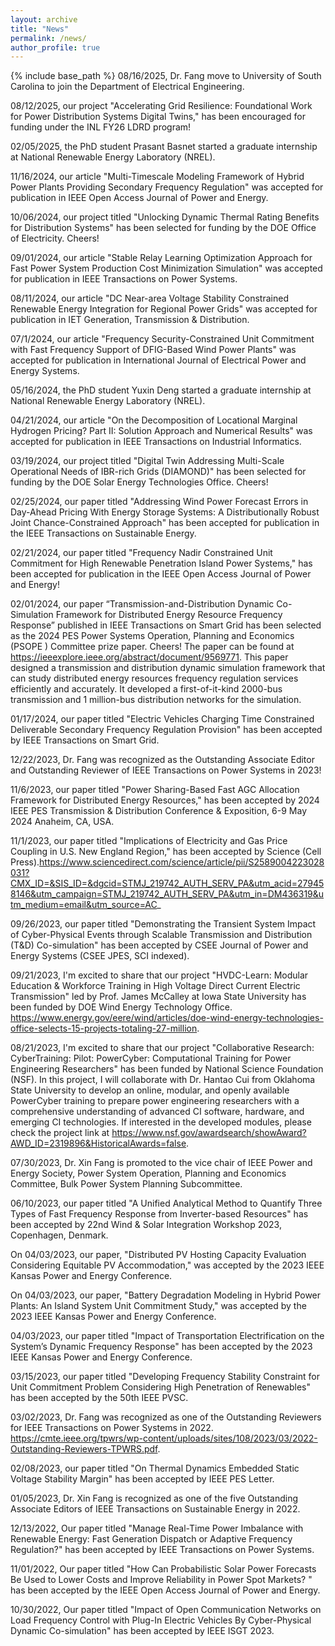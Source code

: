 ```yaml
---
layout: archive
title: "News"
permalink: /news/
author_profile: true
---
```


{% include base_path %}
08/16/2025, Dr. Fang move to University of South Carolina to join the Department of Electrical Engineering.

08/12/2025, our project "Accelerating Grid Resilience: Foundational Work for Power Distribution Systems Digital Twins," has been encouraged for funding under the INL FY26 LDRD program! 

02/05/2025, the PhD student Prasant Basnet started a graduate internship at National Renewable Energy Laboratory (NREL).


11/16/2024, our article "Multi-Timescale Modeling Framework of Hybrid Power Plants Providing Secondary Frequency Regulation" was accepted for publication in IEEE Open Access Journal of Power and Energy.


10/06/2024, our project titled "Unlocking Dynamic Thermal Rating Benefits for Distribution Systems" has been selected for funding by the DOE Office of Electricity. Cheers!

09/01/2024, our article "Stable Relay Learning Optimization Approach for Fast Power System Production Cost Minimization Simulation" was accepted for publication in IEEE Transactions on Power Systems.

08/11/2024, our article "DC Near-area Voltage Stability Constrained Renewable Energy Integration for Regional Power Grids" was accepted for publication in IET Generation, Transmission & Distribution. 

07/1/2024, our article "Frequency Security-Constrained Unit Commitment with Fast Frequency Support of DFIG-Based Wind Power Plants" was accepted for publication in International Journal of Electrical Power and Energy Systems. 

05/16/2024, the PhD student Yuxin Deng started a graduate internship at National Renewable Energy Laboratory (NREL).

04/21/2024, our article "On the Decomposition of Locational Marginal Hydrogen Pricing? Part II: Solution Approach and Numerical Results" was accepted for publication in IEEE Transactions on Industrial Informatics. 

03/19/2024, our project titled "Digital Twin Addressing Multi-Scale Operational Needs of IBR-rich Grids (DIAMOND)" has been selected for funding by the DOE Solar Energy Technologies Office. Cheers!

02/25/2024, our paper titled "Addressing Wind Power Forecast Errors in Day-Ahead Pricing With Energy Storage Systems: A Distributionally Robust Joint Chance-Constrained Approach" has been accepted for publication in the IEEE Transactions on Sustainable Energy.

02/21/2024, our paper titled "Frequency Nadir Constrained Unit Commitment for High Renewable Penetration Island Power Systems," has been accepted for publication in the IEEE Open Access Journal of Power and Energy! 

02/01/2024, our paper “Transmission-and-Distribution Dynamic Co-Simulation Framework for Distributed Energy Resource Frequency Response” published in IEEE Transactions on Smart Grid has been selected as the 2024 PES Power Systems Operation, Planning and Economics (PSOPE ) Committee prize paper. Cheers! The paper can be found at https://ieeexplore.ieee.org/abstract/document/9569771. This paper designed a transmission and distribution dynamic simulation framework that can study distributed energy resources  frequency regulation services efficiently and accurately. It developed a first-of-it-kind 2000-bus transmission and 1 million-bus distribution networks for the simulation.

01/17/2024, our paper titled "Electric Vehicles Charging Time Constrained Deliverable Secondary Frequency Regulation Provision" has been accepted by IEEE Transactions on Smart Grid.

12/22/2023, Dr. Fang was recognized as the Outstanding Associate Editor and Outstanding Reviewer of IEEE Transactions on Power Systems in 2023!

11/6/2023, our paper titled "Power Sharing-Based Fast AGC Allocation Framework for Distributed Energy Resources," has been accepted by 2024 IEEE PES Transmission & Distribution Conference & Exposition, 6-9 May 2024 Anaheim, CA, USA.

11/1/2023, our paper titled "Implications of Electricity and Gas Price Coupling in U.S. New England Region," has been accepted by Science (Cell Press).https://www.sciencedirect.com/science/article/pii/S2589004223028031?CMX_ID=&SIS_ID=&dgcid=STMJ_219742_AUTH_SERV_PA&utm_acid=279458146&utm_campaign=STMJ_219742_AUTH_SERV_PA&utm_in=DM436319&utm_medium=email&utm_source=AC_  

09/26/2023, our paper titled "Demonstrating the Transient System Impact of Cyber-Physical Events through Scalable Transmission and Distribution (T&D) Co-simulation" has been accepted by CSEE Journal of Power and Energy Systems (CSEE JPES, SCI indexed).

09/21/2023, I'm excited to share that our project "HVDC-Learn: Modular Education & Workforce Training in High Voltage Direct Current Electric Transmission" led by Prof. James McCalley at Iowa State University has been funded by DOE Wind Energy Technology Office. https://www.energy.gov/eere/wind/articles/doe-wind-energy-technologies-office-selects-15-projects-totaling-27-million. 

08/21/2023, I'm excited to share that our project "Collaborative Research: CyberTraining: Pilot: PowerCyber: Computational Training for Power Engineering Researchers" has been funded by National Science Foundation (NSF). In this project, I will collaborate with Dr. Hantao Cui from Oklahoma State University to develop an online, modular, and openly available PowerCyber training to prepare power engineering researchers with a comprehensive understanding of advanced CI software, hardware, and emerging CI technologies. If interested in the developed modules, please check the project link at https://www.nsf.gov/awardsearch/showAward?AWD_ID=2319896&HistoricalAwards=false.

07/30/2023, Dr. Xin Fang is promoted to the vice chair of IEEE Power and Energy Society, Power System Operation, Planning and Economics Committee, Bulk Power System Planning Subcommittee. 

06/10/2023, our paper titled "A Unified Analytical Method to Quantify Three Types of Fast Frequency Response from Inverter-based Resources" has been accepted by 22nd Wind & Solar Integration Workshop 2023, Copenhagen, Denmark.

On 04/03/2023, our paper, "Distributed PV Hosting Capacity Evaluation Considering Equitable PV Accommodation," was accepted by the 2023 IEEE Kansas Power and Energy Conference.

On 04/03/2023, our paper, "Battery Degradation Modeling in Hybrid Power Plants: An Island System Unit Commitment Study," was accepted by the 2023 IEEE Kansas Power and Energy Conference.

04/03/2023, our paper titled "Impact of Transportation Electrification on the System’s Dynamic Frequency Response" has been accepted by the 2023 IEEE Kansas Power and Energy Conference.

03/15/2023, our paper titled "Developing Frequency Stability Constraint for Unit Commitment Problem Considering High Penetration of Renewables" has been accepted by the 50th IEEE PVSC.

03/02/2023, Dr. Fang was recognized as one of the Outstanding Reviewers for IEEE Transactions on Power Systems in 2022. https://cmte.ieee.org/tpwrs/wp-content/uploads/sites/108/2023/03/2022-Outstanding-Reviewers-TPWRS.pdf.

02/08/2023, our paper titled "On Thermal Dynamics Embedded Static Voltage Stability Margin" has been accepted by IEEE PES Letter.

01/05/2023,  Dr. Xin Fang is recognized as one of the five Outstanding Associate Editors of IEEE Transactions on Sustainable Energy in 2022. 

12/13/2022, Our paper titled "Manage Real-Time Power Imbalance with Renewable Energy: Fast Generation Dispatch or Adaptive Frequency Regulation?" has been accepted by IEEE Transactions on Power Systems.

11/01/2022, Our paper titled "How Can Probabilistic Solar Power Forecasts Be Used to Lower Costs and Improve Reliability in Power Spot Markets? " has been accepted by the IEEE Open Access Journal of Power and Energy.

10/30/2022, Our paper titled "Impact of Open Communication Networks on Load Frequency Control with Plug-In Electric Vehicles By Cyber-Physical Dynamic Co-simulation" has been accepted by IEEE ISGT 2023.
